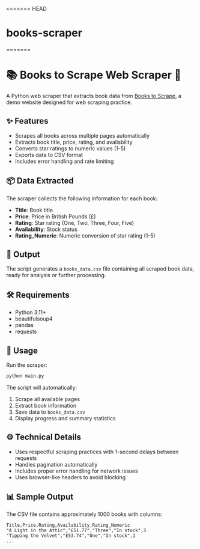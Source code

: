<<<<<<< HEAD
# books-scraper
=======
# 📚 Books to Scrape Web Scraper 🤖

A Python web scraper that extracts book data from [Books to Scrape](http://books.toscrape.com), a demo website designed for web scraping practice.

## ✨ Features

- Scrapes all books across multiple pages automatically
- Extracts book title, price, rating, and availability
- Converts star ratings to numeric values (1-5)
- Exports data to CSV format
- Includes error handling and rate limiting

## 📦 Data Extracted

The scraper collects the following information for each book:
- **Title**: Book title
- **Price**: Price in British Pounds (£)
- **Rating**: Star rating (One, Two, Three, Four, Five)
- **Availability**: Stock status
- **Rating_Numeric**: Numeric conversion of star rating (1-5)

## 📝 Output

The script generates a `books_data.csv` file containing all scraped book data, ready for analysis or further processing.

## 🛠️ Requirements

- Python 3.11+
- beautifulsoup4
- pandas
- requests

## 🚀 Usage

Run the scraper:
```bash
python main.py
```

The script will automatically:
1. Scrape all available pages
2. Extract book information
3. Save data to `books_data.csv`
4. Display progress and summary statistics

## ⚙️ Technical Details

- Uses respectful scraping practices with 1-second delays between requests
- Handles pagination automatically
- Includes proper error handling for network issues
- Uses browser-like headers to avoid blocking

## 📊 Sample Output

The CSV file contains approximately 1000 books with columns:
```
Title,Price,Rating,Availability,Rating_Numeric
"A Light in the Attic","£51.77","Three","In stock",3
"Tipping the Velvet","£53.74","One","In stock",1
...
```

